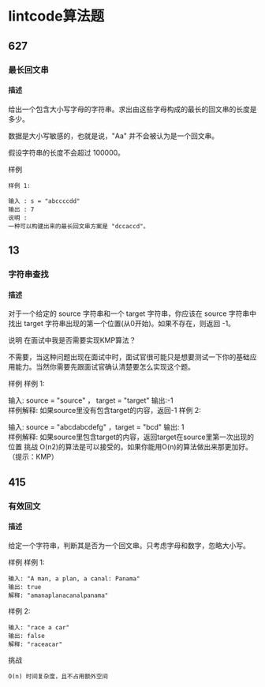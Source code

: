 # lintcode算法题

## 627
### 最长回文串
#### 描述

给出一个包含大小写字母的字符串。求出由这些字母构成的最长的回文串的长度是多少。

数据是大小写敏感的，也就是说，"Aa" 并不会被认为是一个回文串。

假设字符串的长度不会超过 100000。

样例

    样例 1:

    输入 : s = "abccccdd" 
    输出 : 7
    说明 : 
    一种可以构建出来的最长回文串方案是 "dccaccd"。
    
## 13
### 字符串查找
#### 描述

对于一个给定的 source 字符串和一个 target 字符串，你应该在 source 字符串中找出 target 字符串出现的第一个位置(从0开始)。如果不存在，则返回 -1。
  
说明
在面试中我是否需要实现KMP算法？

不需要，当这种问题出现在面试中时，面试官很可能只是想要测试一下你的基础应用能力。当然你需要先跟面试官确认清楚要怎么实现这个题。

样例
样例 1:

输入: source = "source" ， target = "target"
输出:-1	
样例解释: 如果source里没有包含target的内容，返回-1
样例 2:

输入: source = "abcdabcdefg" ，target = "bcd"
输出: 1	
样例解释: 如果source里包含target的内容，返回target在source里第一次出现的位置
挑战
O(n2)的算法是可以接受的。如果你能用O(n)的算法做出来那更加好。（提示：KMP）

## 415
### 有效回文
#### 描述
给定一个字符串，判断其是否为一个回文串。只考虑字母和数字，忽略大小写。

样例
样例 1:

    输入: "A man, a plan, a canal: Panama"
    输出: true
    解释: "amanaplanacanalpanama"
样例 2:

    输入: "race a car"
    输出: false
    解释: "raceacar"
挑战
    
    O(n) 时间复杂度，且不占用额外空间